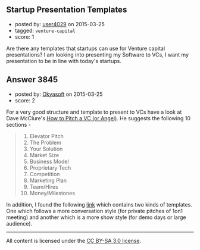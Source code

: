 ## Startup Presentation Templates

- posted by: [user4029](https://stackexchange.com/users/5995626/user4029) on 2015-03-25
- tagged: `venture-capital`
- score: 1

<p>Are there any templates that startups can use for Venture capital presentations? I am looking into presenting my Software to VCs, I want my presentation to be in line with today's startups.</p>



## Answer 3845

- posted by: [Okyasoft](https://stackexchange.com/users/294248/okyasoft) on 2015-03-25
- score: 2

<p>For a very good structure and template to present to VCs have a look at Dave McClure's <a href="http://theupstart.co/2761/dave-mcclure-how-to-pitch-a-vc-or-angel-investor/" rel="nofollow">How to Pitch a VC (or Angel)</a>. He suggests the following 10 sections -</p>

<blockquote>
  <ol>
  <li>Elevator Pitch</li>
  <li>The Problem</li>
  <li>Your Solution</li>
  <li>Market Size</li>
  <li>Business Model</li>
  <li>Proprietary Tech</li>
  <li>Competition</li>
  <li>Marketing Plan</li>
  <li>Team/Hires</li>
  <li>Money/Milestones</li>
  </ol>
</blockquote>

<p>In addition, I found the following <a href="http://nextviewventures.com/blog/free-startup-pitch-decks-template/" rel="nofollow">link</a> which contains two kinds of templates. One which follows a more conversation style (for private pitches of 1on1 meeting) and another which is a more show style (for demo days or large audience).</p>




---

All content is licensed under the [CC BY-SA 3.0 license](https://creativecommons.org/licenses/by-sa/3.0/).

